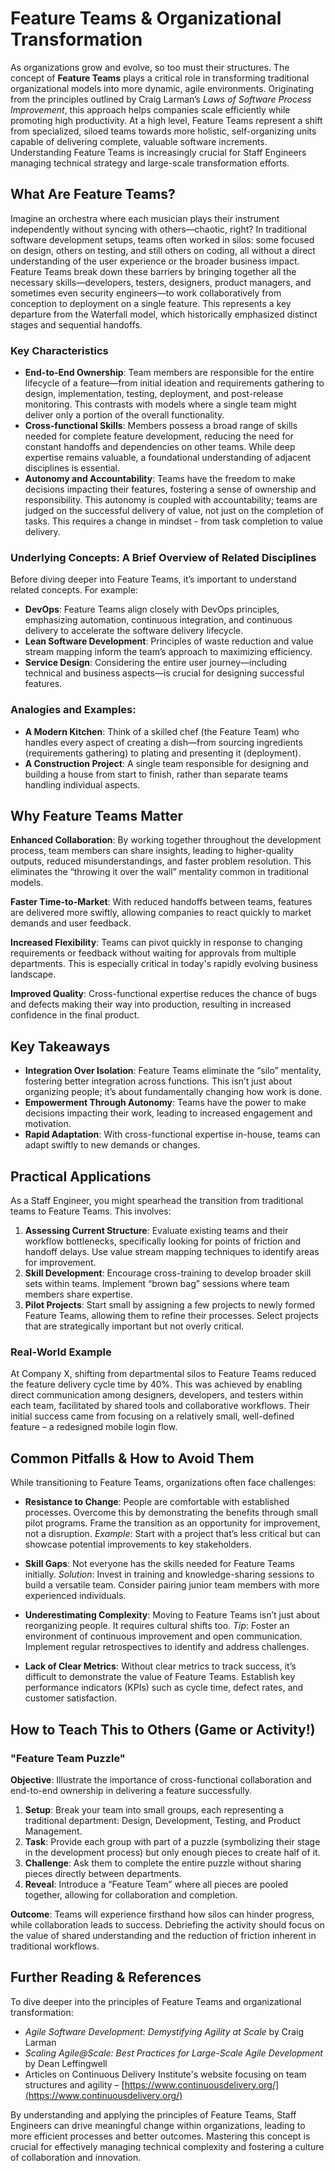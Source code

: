 # Feature Teams & Organizational Transformation

As organizations grow and evolve, so too must their structures. The concept of **Feature Teams** plays a critical role in transforming traditional organizational models into more dynamic, agile environments. Originating from the principles outlined by Craig Larman’s _Laws of Software Process Improvement_, this approach helps companies scale efficiently while promoting high productivity. At a high level, Feature Teams represent a shift from specialized, siloed teams towards more holistic, self-organizing units capable of delivering complete, valuable software increments. Understanding Feature Teams is increasingly crucial for Staff Engineers managing technical strategy and large-scale transformation efforts.

## What Are Feature Teams?

Imagine an orchestra where each musician plays their instrument independently without syncing with others—chaotic, right? In traditional software development setups, teams often worked in silos: some focused on design, others on testing, and still others on coding, all without a direct understanding of the user experience or the broader business impact. Feature Teams break down these barriers by bringing together all the necessary skills—developers, testers, designers, product managers, and sometimes even security engineers—to work collaboratively from conception to deployment on a single feature. This represents a key departure from the Waterfall model, which historically emphasized distinct stages and sequential handoffs.

### Key Characteristics

- **End-to-End Ownership**: Team members are responsible for the entire lifecycle of a feature—from initial ideation and requirements gathering to design, implementation, testing, deployment, and post-release monitoring. This contrasts with models where a single team might deliver only a portion of the overall functionality.
- **Cross-functional Skills**: Members possess a broad range of skills needed for complete feature development, reducing the need for constant handoffs and dependencies on other teams. While deep expertise remains valuable, a foundational understanding of adjacent disciplines is essential.
- **Autonomy and Accountability**: Teams have the freedom to make decisions impacting their features, fostering a sense of ownership and responsibility. This autonomy is coupled with accountability; teams are judged on the successful delivery of value, not just on the completion of tasks. This requires a change in mindset - from task completion to value delivery.

### Underlying Concepts: A Brief Overview of Related Disciplines

Before diving deeper into Feature Teams, it’s important to understand related concepts. For example:

- **DevOps**: Feature Teams align closely with DevOps principles, emphasizing automation, continuous integration, and continuous delivery to accelerate the software delivery lifecycle.
- **Lean Software Development**: Principles of waste reduction and value stream mapping inform the team’s approach to maximizing efficiency.
- **Service Design**: Considering the entire user journey—including technical and business aspects—is crucial for designing successful features.

### Analogies and Examples:

- **A Modern Kitchen**: Think of a skilled chef (the Feature Team) who handles every aspect of creating a dish—from sourcing ingredients (requirements gathering) to plating and presenting it (deployment).
- **A Construction Project**: A single team responsible for designing and building a house from start to finish, rather than separate teams handling individual aspects.

## Why Feature Teams Matter

**Enhanced Collaboration**: By working together throughout the development process, team members can share insights, leading to higher-quality outputs, reduced misunderstandings, and faster problem resolution. This eliminates the “throwing it over the wall” mentality common in traditional models.

**Faster Time-to-Market**: With reduced handoffs between teams, features are delivered more swiftly, allowing companies to react quickly to market demands and user feedback.

**Increased Flexibility**: Teams can pivot quickly in response to changing requirements or feedback without waiting for approvals from multiple departments. This is especially critical in today's rapidly evolving business landscape.

**Improved Quality**: Cross-functional expertise reduces the chance of bugs and defects making their way into production, resulting in increased confidence in the final product.

## Key Takeaways

- **Integration Over Isolation**: Feature Teams eliminate the “silo” mentality, fostering better integration across functions. This isn’t just about organizing people; it’s about fundamentally changing how work is done.
- **Empowerment Through Autonomy**: Teams have the power to make decisions impacting their work, leading to increased engagement and motivation.
- **Rapid Adaptation**: With cross-functional expertise in-house, teams can adapt swiftly to new demands or changes.

## Practical Applications

As a Staff Engineer, you might spearhead the transition from traditional teams to Feature Teams. This involves:

1.  **Assessing Current Structure**: Evaluate existing teams and their workflow bottlenecks, specifically looking for points of friction and handoff delays. Use value stream mapping techniques to identify areas for improvement.
2.  **Skill Development**: Encourage cross-training to develop broader skill sets within teams. Implement “brown bag” sessions where team members share expertise.
3.  **Pilot Projects**: Start small by assigning a few projects to newly formed Feature Teams, allowing them to refine their processes. Select projects that are strategically important but not overly critical.

### Real-World Example

At Company X, shifting from departmental silos to Feature Teams reduced the feature delivery cycle time by 40%. This was achieved by enabling direct communication among designers, developers, and testers within each team, facilitated by shared tools and collaborative workflows. Their initial success came from focusing on a relatively small, well-defined feature – a redesigned mobile login flow.

## Common Pitfalls & How to Avoid Them

While transitioning to Feature Teams, organizations often face challenges:

- **Resistance to Change**: People are comfortable with established processes. Overcome this by demonstrating the benefits through small pilot programs. Frame the transition as an opportunity for improvement, not a disruption.
  _Example_: Start with a project that’s less critical but can showcase potential improvements to key stakeholders.

- **Skill Gaps**: Not everyone has the skills needed for Feature Teams initially.
  _Solution_: Invest in training and knowledge-sharing sessions to build a versatile team. Consider pairing junior team members with more experienced individuals.

- **Underestimating Complexity**: Moving to Feature Teams isn’t just about reorganizing people. It requires cultural shifts too.
  _Tip_: Foster an environment of continuous improvement and open communication. Implement regular retrospectives to identify and address challenges.

- **Lack of Clear Metrics**: Without clear metrics to track success, it’s difficult to demonstrate the value of Feature Teams. Establish key performance indicators (KPIs) such as cycle time, defect rates, and customer satisfaction.

## How to Teach This to Others (Game or Activity!)

### "Feature Team Puzzle"

**Objective**: Illustrate the importance of cross-functional collaboration and end-to-end ownership in delivering a feature successfully.

1.  **Setup**: Break your team into small groups, each representing a traditional department: Design, Development, Testing, and Product Management.
2.  **Task**: Provide each group with part of a puzzle (symbolizing their stage in the development process) but only enough pieces to create half of it.
3.  **Challenge**: Ask them to complete the entire puzzle without sharing pieces directly between departments.
4.  **Reveal**: Introduce a “Feature Team” where all pieces are pooled together, allowing for collaboration and completion.

**Outcome**: Teams will experience firsthand how silos can hinder progress, while collaboration leads to success. Debriefing the activity should focus on the value of shared understanding and the reduction of friction inherent in traditional workflows.

## Further Reading & References

To dive deeper into the principles of Feature Teams and organizational transformation:

- _Agile Software Development: Demystifying Agility at Scale_ by Craig Larman
- _Scaling Agile@Scale: Best Practices for Large-Scale Agile Development_ by Dean Leffingwell
- Articles on Continuous Delivery Institute's website focusing on team structures and agility – [https://www.continuousdelivery.org/](https://www.continuousdelivery.org/)

By understanding and applying the principles of Feature Teams, Staff Engineers can drive meaningful change within organizations, leading to more efficient processes and better outcomes. Mastering this concept is crucial for effectively managing technical complexity and fostering a culture of collaboration and innovation.

```

```
